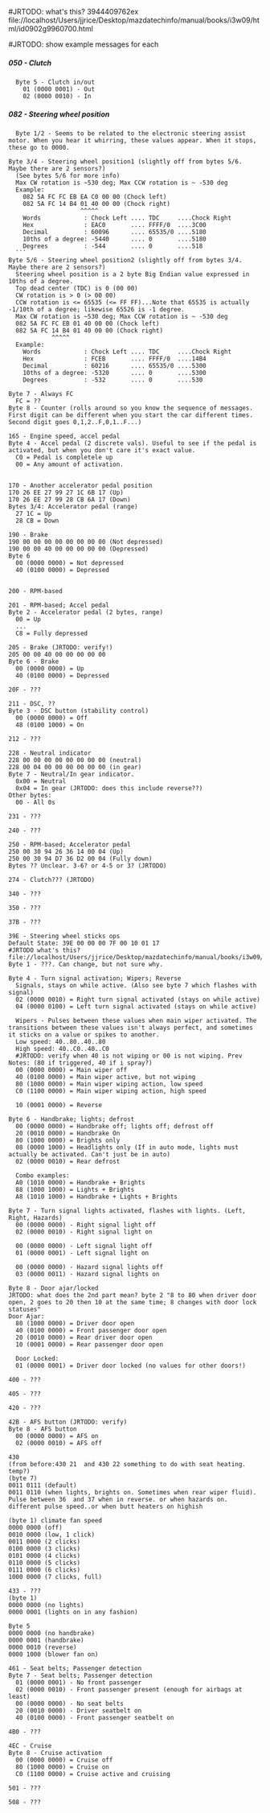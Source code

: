 #JRTODO: what's this?
3944409762ex
file://localhost/Users/jjrice/Desktop/mazdatechinfo/manual/books/i3w09/html/id0902g9960700.html

#JRTODO: show example messages for each


##### 050 - Clutch
```
  Byte 5 - Clutch in/out
    01 (0000 0001) - Out
    02 (0000 0010) - In
```

##### 082 - Steering wheel position
```  
  Byte 1/2 - Seems to be related to the electronic steering assist motor. When you hear it whirring, these values appear. When it stops, these go to 0000.
  ```
  ```
  Byte 3/4 - Steering wheel position1 (slightly off from bytes 5/6. Maybe there are 2 sensors?)
    (See bytes 5/6 for more info)
    Max CW rotation is ~530 deg; Max CCW rotation is ~ -530 deg
    Example:
      082 5A FC FC EB EA C0 00 00 (Chock left)
      082 5A FC 14 B4 01 40 00 00 (Chock right)
                      ^^^^^
      Words            : Chock Left .... TDC     ....Chock Right
      Hex              : EAC0       .... FFFF/0  ....3C00
      Decimal          : 60096      .... 65535/0 ....5180
      10ths of a degree: -5440      .... 0       ....5180
      Degrees          : -544       .... 0       ....518      
    ```
  Byte 5/6 - Steering wheel position2 (slightly off from bytes 3/4. Maybe there are 2 sensors?)
    Steering wheel position is a 2 byte Big Endian value expressed in 10ths of a degree.
    Top dead center (TDC) is 0 (00 00)
    CW rotation is > 0 (> 00 00)
    CCW rotation is <= 65535 (<= FF FF)...Note that 65535 is actually -1/10th of a degree; likewise 65526 is -1 degree.
    Max CW rotation is ~530 deg; Max CCW rotation is ~ -530 deg
    082 5A FC FC EB 01 40 00 00 (Chock left)
    082 5A FC 14 B4 01 40 00 00 (Chock right)
              ^^^^^
    Example:
      Words            : Chock Left .... TDC     ....Chock Right
      Hex              : FCEB       .... FFFF/0  ....14B4
      Decimal          : 60216      .... 65535/0 ....5300
      10ths of a degree: -5320      .... 0       ....5300
      Degrees          : -532       .... 0       ....530
    
  Byte 7 - Always FC
    FC = ??
  Byte 8 - Counter (rolls around so you know the sequence of messages. First digit can be different when you start the car different times. Second digit goes 0,1,2..F,0,1..F...)

165 - Engine speed, accel pedal
  Byte 4 - Accel pedal (2 discrete vals). Useful to see if the pedal is activated, but when you don't care it's exact value.
    C0 = Pedal is completele up
    00 = Any amount of activation.


170 - Another accelerator pedal position
  170 26 EE 27 99 27 1C 6B 17 (Up)
  170 26 EE 27 99 28 CB 6A 17 (Down)
  Bytes 3/4: Accelerator pedal (range)
    27 1C = Up
    28 CB = Down
    
190 - Brake
  190 00 00 00 00 00 00 00 00 (Not depressed)
  190 00 00 40 00 00 00 00 00 (Depressed)
  Byte 6
    00 (0000 0000) = Not depressed
    40 (0100 0000) = Depressed


200 - RPM-based

201 - RPM-based; Accel pedal
  Byte 2 - Accelerator pedal (2 bytes, range)
    00 = Up
    ...
    C8 = Fully depressed

205 - Brake (JRTODO: verify!)
  205 00 00 40 00 00 00 00 00 
  Byte 6 - Brake
    00 (0000 0000) = Up
    40 (0100 0000) = Depressed

20F - ???

211 - DSC, ??
  Byte 3 - DSC button (stability control)
    00 (0000 0000) = Off
    48 (0100 1000) = On
    
212 - ???
    
228 - Neutral indicator
  228 00 00 00 00 00 00 00 00 (neutral)
  228 00 04 00 00 00 00 00 00 (in gear)
  Byte 7 - Neutral/In gear indicator.
    0x00 = Neutral
    0x04 = In gear (JRTODO: does this include reverse??)
  Other bytes:
    00 - All 0s

231 - ???

240 - ???
    
250 - RPM-based; Accelerator pedal
  250 00 30 94 26 36 14 00 04 (Up)
  250 00 30 94 D7 36 D2 00 04 (Fully down)
  Bytes ?? Unclear. 3-6? or 4-5 or 3? (JRTODO)

274 - Clutch??? (JRTODO)

340 - ???

350 - ???

37B - ???

39E - Steering wheel sticks ops
  Default State: 39E 00 00 00 7F 00 10 01 17
#JRTODO what's this? file://localhost/Users/jjrice/Desktop/mazdatechinfo/manual/books/i3w09/html/id0902f5960700.html
  Byte 1 - ???. Can change, but not sure why.

  Byte 4 - Turn signal activation; Wipers; Reverse
    Signals, stays on while active. (Also see byte 7 which flashes with signal)
    02 (0000 0010) = Right turn signal activated (stays on while active)
    04 (0000 0100) = Left turn signal activated (stays on while active)
    
    Wipers - Pulses between these values when main wiper activated. The transitions between these values isn't always perfect, and sometimes it sticks on a value or spikes to another.
    Low speed: 40..80..40..80
    High speed: 40..C0..40..C0
    #JRTODO: verify when 40 is not wiping or 00 is not wiping. Prev Notes: (80 if triggered, 40 if i spray?)
    00 (0000 0000) = Main wiper off
    40 (0100 0000) = Main wiper active, but not wiping
    80 (1000 0000) = Main wiper wiping action, low speed
    C0 (1100 0000) = Main wiper wiping action, high speed
    
    10 (0001 0000) = Reverse
  
  Byte 6 - Handbrake; lights; defrost
    00 (0000 0000) = Handbrake off; lights off; defrost off
    20 (0010 0000) = Handbrake On
    80 (1000 0000) = Brights only
    08 (0000 1000) = Headlights only (If in auto mode, lights must actually be activated. Can't just be in auto)
    02 (0000 0010) = Rear defrost
 
    Combo examples:
    A0 (1010 0000) = Handbrake + Brights
    88 (1000 1000) = Lights + Brights
    A8 (1010 1000) = Handbrake + Lights + Brights
    
  Byte 7 - Turn signal lights activated, flashes with lights. (Left, Right, Hazards)
    00 (0000 0000) - Right signal light off
    02 (0000 0010) - Right signal light on
    
    00 (0000 0000) - Left signal light off
    01 (0000 0001) - Left signal light on
    
    00 (0000 0000) - Hazard signal lights off
    03 (0000 0011) - Hazard signal lights on
    
  Byte 8 - Door ajar/locked
JRTODO: what does the 2nd part mean? byte 2 "8 to 80 when driver door open, 2 goes to 20 then 10 at the same time; 8 changes with door lock statuses"
  Door Ajar:
    80 (1000 0000) = Driver door open
    40 (0100 0000) = Front passenger door open
    20 (0010 0000) = Rear driver door open
    10 (0001 0000) = Rear passenger door open
    
    Door Locked:
    01 (0000 0001) = Driver door locked (no values for other doors!)

400 - ???

405 - ???

420 - ???

42B - AFS button (JRTODO: verify)
  Byte 8 - AFS button
    00 (0000 0000) = AFS on
    02 (0000 0010) = AFS off

430
(from before:430 21  and 430 22 something to do with seat heating. temp?)
(byte 7)
0011 0111 (default)
0011 0110 (when lights, brights on. Sometimes when rear wiper fluid). Pulse between 36  and 37 when in reverse. or when hazards on. different pulse speed..or when butt heaters on highish

(byte 1) climate fan speed
0000 0000 (off)
0010 0000 (low, 1 click)
0011 0000 (2 clicks)
0100 0000 (3 clicks)
0101 0000 (4 clicks)
0110 0000 (5 clicks)
0111 0000 (6 clicks)
1000 0000 (7 clicks, full)

433 - ???
  (byte 1)
  0000 0000 (no lights)
  0000 0001 (lights on in any fashion)

  Byte 5
  0000 0000 (no handbrake)
  0000 0001 (handbrake)
  0000 0010 (reverse)
  0000 1000 (blower fan on)

461 - Seat belts; Passenger detection
  Byte 7 - Seat belts; Passenger detection
    01 (0000 0001) - No front passenger
    02 (0000 0010) - Front passenger present (enough for airbags at least)
    00 (0000 0000) - No seat belts
    20 (0010 0000) - Driver seatbelt on
    40 (0100 0000) - Front passenger seatbelt on

4B0 - ???

4EC - Cruise
  Byte 8 - Cruise activation
    00 (0000 0000) = Cruise off
    80 (1000 0000) = Cruise on
    C0 (1100 0000) = Cruise active and cruising
 
501 - ???

508 - ???
```
